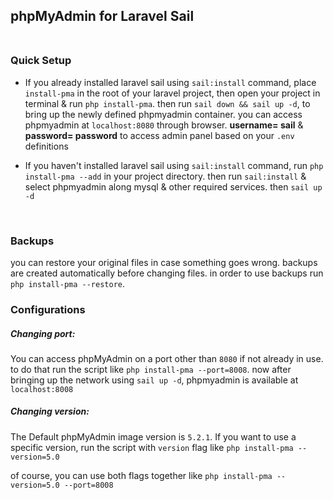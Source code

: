 ## phpMyAdmin for Laravel Sail <br><br>

### Quick Setup

- If you already installed laravel sail using `sail:install` command,
place `install-pma` in the root of your laravel project,
then open your project in terminal & run `php install-pma`.
then run `sail down && sail up -d`,
to bring up the newly defined phpmyadmin container.
you can access phpmyadmin at `localhost:8080` through browser.
**username= sail** & **password= password** to access admin panel 
based on your `.env` definitions


- If you haven't installed laravel sail using `sail:install` command,
run `php install-pma --add` in your project directory.
then run `sail:install` & select phpmyadmin along mysql 
& other required services. then `sail up -d`
<br>


### Backups

you can restore your original files in case something goes wrong. 
backups are created automatically before changing files. 
in order to use backups run `php install-pma --restore`.<br>

### Configurations
##### Changing port:
You can access phpMyAdmin on a port other than `8080` if not already in use.
to do that run the script like `php install-pma --port=8008`. 
now after bringing up the network using `sail up -d`, 
phpmyadmin is available at `localhost:8008`

##### Changing version:
The Default phpMyAdmin image version is `5.2.1`. If you want to use a specific version,
run the script with `version` flag like `php install-pma --version=5.0`

of course, you can use both flags together like `php install-pma --version=5.0 --port=8008`
